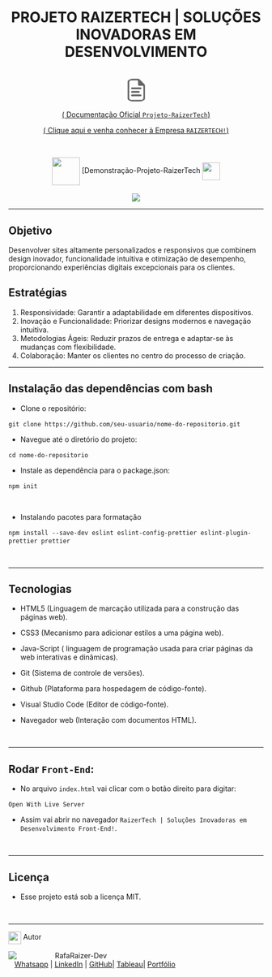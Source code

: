 
 <div align="center">
 
 # PROJETO RAIZERTECH | SOLUÇÕES INOVADORAS EM DESENVOLVIMENTO 

<br>

<img src="src/images/doc.png" alt="Imagem de Exemplo" height="45">

[ ( Documentação Oficial `Projeto-RaizerTech`) ](https://raizertechdev-landing.netlify.app/)

[ ( Clique aqui e venha conhecer à Empresa `RAIZERTECH!`) ](https://raizertechdev-landing.netlify.app/)

<br>

<div align="center">
  
<img src= "https://media.giphy.com/media/3zSF3Gnr7cxMbi6WoP/giphy.gif" align="center" height="55" width="55"> [Demonstração-Projeto-RaizerTech <img src= "https://media.giphy.com/media/E5DzZsofmgxc9wjbhX/giphy.gif" align="center" height="35" width="35">

<img height="480em" src="./assets/images/readme-apresntacao.gif"  align="center">

<br>

---

<div align="left">

## Objetivo
Desenvolver sites altamente personalizados e responsivos que combinem design inovador, funcionalidade intuitiva e otimização de desempenho, proporcionando experiências digitais excepcionais para os clientes.


## Estratégias
1. Responsividade: Garantir a adaptabilidade em diferentes dispositivos.
2. Inovação e Funcionalidade: Priorizar designs modernos e navegação intuitiva.
3. Metodologias Ágeis: Reduzir prazos de entrega e adaptar-se às mudanças com flexibilidade.
4. Colaboração: Manter os clientes no centro do processo de criação.


---

## Instalação das dependências com bash

- Clone o repositório:
```
git clone https://github.com/seu-usuario/nome-do-repositorio.git
```
- Navegue até o diretório do projeto:
```
cd nome-do-repositorio
```
- Instale as dependência para o package.json:
```
npm init
```

<br>

- Instalando pacotes para formatação
```
npm install --save-dev eslint eslint-config-prettier eslint-plugin-prettier prettier
```

<br>

---

## Tecnologias

- HTML5 (Linguagem de marcação utilizada para a construção das páginas web).

- CSS3 (Mecanismo para adicionar estilos a uma página web).

- Java-Script ( linguagem de programação usada para criar páginas da web interativas e dinâmicas).

- Git (Sistema de controle de versões).

- Github (Plataforma para hospedagem de código-fonte).

- Visual Studio Code (Editor de código-fonte).

- Navegador web (Interação com documentos HTML).

<br>

---


## Rodar `Front-End`:

- No arquivo `index.html` vai clicar com o botão direito para digitar:

```
Open With Live Server
```

- Assim vai abrir no navegador `RaizerTech | Soluções Inovadoras em Desenvolvimento Front-End!`.

<br>

---

## Licença

- Esse projeto está sob a licença MIT.

<br>

---

<img src="https://media.giphy.com/media/ImmvDZ2c9xPR8gDvHV/giphy.gif" align="center" height="25" width="25"> Autor

<p>
    <img align=left margin=10 width=80 src="https://avatars.githubusercontent.com/u/87991807?v=4"/>
    <p>&nbsp&nbsp&nbspRafaRaizer-Dev<br>
    &nbsp&nbsp&nbsp<a href="https://api.whatsapp.com/send/?phone=47999327137">Whatsapp</a>&nbsp;|&nbsp;<a href="https://www.linkedin.com/in/rafael-raizer//">LinkedIn</a>&nbsp;|&nbsp;<a href="https://github.com/RaizerTechDev">GitHub</a>|&nbsp;<a href="https://public.tableau.com/app/profile/rafael.raizer">Tableau</a>|&nbsp;<a href="https://raizertechdev-portfolio.netlify.app/">Portfólio</a>&nbsp;</p>
</p>
